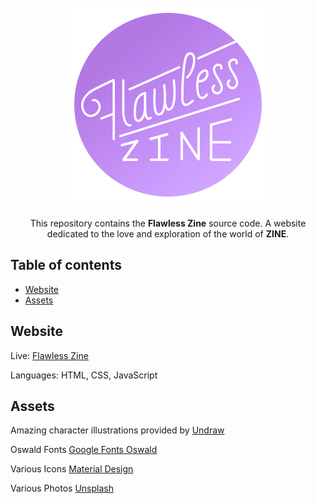 <h1 align="center">
  <br>
   <img src="https://raw.githubusercontent.com/flawlesshacks/2020.Zinefest/master/assets/logo_purple.png" alt="Logo Flawless Zine" />
  <br>
</h1>

<p align="center">
  This repository contains the <strong>Flawless Zine</strong> source code.
  A website dedicated to the love and exploration of the world of <b>ZINE</b>.
</p>

## Table of contents

  * [Website](#website)
  * [Assets](#assets)


<h2 id="website">Website</h2>

Live: [Flawless Zine](https://flawlesshacks.github.io/2020.Zinefest/)

Languages:
HTML, CSS, JavaScript

<h2 id="assets">Assets</h2>

Amazing character illustrations provided by [Undraw](https://undraw.co/)

Oswald Fonts [Google Fonts Oswald](https://fonts.google.com/?selection.family=Oswald)

Various Icons [Material Design](https://material.io/)

Various Photos [Unsplash](https://unsplash.com/)